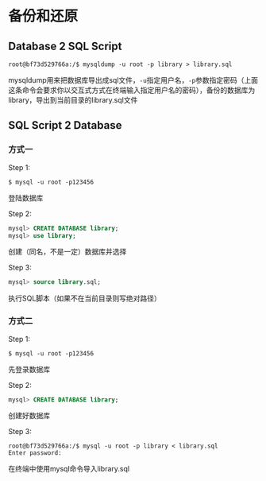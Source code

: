 # 备份和还原



## Database 2 SQL Script

```shell
root@bf73d529766a:/$ mysqldump -u root -p library > library.sql
```

mysqldump用来把数据库导出成sql文件，`-u`指定用户名，`-p`参数指定密码（上面这条命令会要求你以交互式方式在终端输入指定用户名的密码），备份的数据库为library，导出到当前目录的library.sql文件



## SQL Script 2 Database

### 方式一

Step 1:

```shell
$ mysql -u root -p123456
```

登陆数据库

Step 2:

```sql
mysql> CREATE DATABASE library;
mysql> use library;
```

创建（同名，不是一定）数据库并选择

Step 3:

```sql
mysql> source library.sql;
```

执行SQL脚本（如果不在当前目录则写绝对路径）



### 方式二

Step 1:

```shell
$ mysql -u root -p123456
```

先登录数据库

Step 2:

```sql
mysql> CREATE DATABASE library;
```

创建好数据库

Step 3:

```shell
root@bf73d529766a:/$ mysql -u root -p library < library.sql 
Enter password: 
```

在终端中使用mysql命令导入library.sql